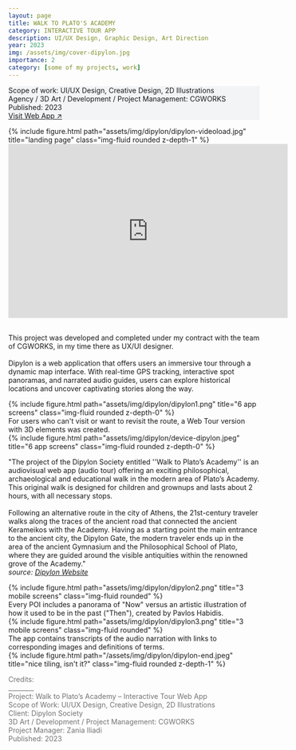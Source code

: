 ```yaml
---
layout: page
title: WALK TO PLATO'S ACADEMY
category: INTERACTIVE TOUR APP 
description: UI/UX Design, Graphic Design, Art Direction
year: 2023
img: /assets/img/cover-dipylon.jpg
importance: 2
category: [some of my projects, work]
---
```


<div class="px-3 pt-3 pb-1 mb-3 rounded" style="background-color: rgba(43, 86, 127, .05);">
    <p>
    Scope of work: UI/UX Design, Creative Design, 2D Illustrations<br>
    Agency / 3D Art / Development / Project Management: CGWORKS<br>
    Published: 2023<br>
    <a href="https://www.dipylon-walktoplatosacademy.org/">Visit Web App ↗</a>
    </p>
 </div>

<div class="videoWrapper">
  <!-- CSS tricks fluid-width-video -->
  {% include figure.html path="assets/img/dipylon/dipylon-videoload.jpg" title="landing page" class="img-fluid rounded z-depth-1" %}
  <iframe width="560" height="349" loading="lazy" src="https://player.vimeo.com/video/801967900?background=1" rel="noopener noreferrer" frameborder="0" allowfullscreen>
  </iframe>
</div>


<br>
<div class="row text-md-center justify-content-center">
    <div class="col-lg-8">
        <p>This project was developed and completed under my contract with the team of CGWORKS, in my time there as UX/UI designer. <br><br>
        Dipylon is a web application that offers users an immersive tour through a dynamic map interface. With real-time GPS tracking, interactive spot panoramas, and narrated audio guides, users can explore historical locations and uncover captivating stories along the way.</p>
    </div>    
</div>

<!-- This project was developed and completed under my contract with the team of CGWORKS, in my time there as UX/UI designer.

Dipylon is a web application that offers users an immersive experience through a dynamic map interface. With real-time GPS tracking, interactive spot panoramas, and narrated audio guides, users can explore historical locations and uncover captivating stories along the way. -->

<div class="row">
    <div class="col-sm mt-3 mt-md-0">
        {% include figure.html path="assets/img/dipylon/dipylon1.png" title="6 app screens" class="img-fluid rounded z-depth-0" %}
    </div>
</div>
<div class="caption">
    For users who can't visit or want to revisit the route, a Web Tour version with 3D elements was created.
</div>

<div class="row">
    <div class="col-sm mt-3 mt-md-0">
        {% include figure.html path="assets/img/dipylon/device-dipylon.jpeg" title="6 app screens" class="img-fluid rounded z-depth-0" %}
    </div>
</div>

<div class="row text-md-center justify-content-center">
    <div class="col-lg-8">
        <p>"The project of the Dipylon Society entitled ''Walk to Plato’s Academy'' is an audiovisual web app (audio tour) offering an exciting philosophical, archaeological and educational walk in the modern area of Plato’s Academy. This original walk is designed for children and grownups and lasts about 2 hours, with all necessary stops. <br><br>
        Following an alternative route in the city of Athens, the 21st-century traveler walks along the traces of the ancient road that connected the ancient Kerameikos with the Academy. Having as a starting point the main entrance to the ancient city, the Dipylon Gate, the modern traveler ends up in the area of the ancient Gymnasium and the Philosophical School of Plato, where they are guided around the visible antiquities within the renowned grove of the Academy."<br>
        <i>source: <a href="https://dipylon.org/en/2022/07/27/walk-to-platos-academy/"> Dipylon Website</a></i></p>
    </div>    
</div>

<!-- "The project of the Dipylon Society entitled ''Walk to Plato’s Academy'' is an audiovisual web app (audio tour) offering an exciting philosophical, archaeological and educational walk in the modern area of Plato’s Academy. This original walk is designed for children and grownups and lasts about 2 hours, with all necessary stops.

Following an alternative route in the city of Athens, the 21st-century traveler walks along the traces of the ancient road that connected the ancient Kerameikos with the Academy. Having as a starting point the main entrance to the ancient city, the Dipylon Gate, the modern traveler ends up in the area of the ancient Gymnasium and the Philosophical School of Plato, where they are guided around the visible antiquities within the renowned grove of the Academy." -->

<div class="row">
    <div class="col-sm mt-3 mt-md-0">
        {% include figure.html path="assets/img/dipylon/dipylon2.png" title="3 mobile screens" class="img-fluid rounded" %}
    </div>
</div>
<div class="caption">
    Every POI includes a panorama of "Now" versus an artistic illustration of how it used to be in the past ("Then"), created by Pavlos Habidis.
</div>

<div class="row">
    <div class="col-sm mt-3 mt-md-0">
        {% include figure.html path="assets/img/dipylon/dipylon3.png" title="3 mobile screens" class="img-fluid rounded" %}
    </div>
</div>
<div class="caption">
    The app contains transcripts of the audio narration with links to corresponding images and definitions of terms.
</div>

<!-- The code is simple.
Just wrap your images with `<div class="col-sm">` and place them inside `<div class="row">` (read more about the <a href="https://getbootstrap.com/docs/4.4/layout/grid/">Bootstrap Grid</a> system).
To make images responsive, add `img-fluid` class to each; for rounded corners and shadows use `rounded` and `z-depth-1` classes.
Here's the code for the last row of images above:

{% raw %}
```html
<div class="row justify-content-sm-center">
    <div class="col-sm-8 mt-3 mt-md-0">
        {% include figure.html path="assets/img/6.jpg" title="example image" class="img-fluid rounded z-depth-1" %}
    </div>
    <div class="col-sm-4 mt-3 mt-md-0">
        {% include figure.html path="assets/img/11.jpg" title="example image" class="img-fluid rounded z-depth-1" %}
    </div>
</div>
<div class="caption">
    You can also have artistically styled 2/3 + 1/3 images, like these.
</div>
```
{% endraw %} -->

<div class="row">
    <div class="col-sm mt-3 mt-md-0">
        {% include figure.html path="/assets/img/dipylon/dipylon-end.jpeg" title="nice tiling, isn't it?" class="img-fluid rounded z-depth-1" %}
    </div>
</div>

<div class="text-center">
    <p style="color: #737373; font-weight: 400;">Credits:<br>
    ________<br>
    Project: Walk to Plato’s Academy – Interactive Tour Web App<br>
    Scope of Work: UI/UX Design, Creative Design, 2D Illustrations<br>
    Client: Dipylon Society<br>
    3D Art / Development / Project Management: CGWORKS<br>
    Project Manager: Zania Iliadi<br>    
    Published: 2023</p> 
</div>